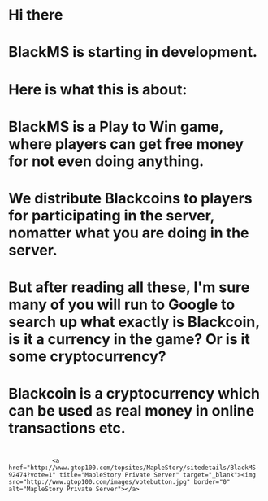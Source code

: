 # Hi there
#
# BlackMS is starting in development. 
#
# Here is what this is about:
#
# BlackMS is a Play to Win game, where players can get free money for not even doing anything.
# We distribute Blackcoins to players for participating in the server, nomatter what you are doing in the server.
#
# But after reading all these, I'm sure many of you will run to Google to search up what exactly is Blackcoin, is it a currency in the game? Or is it some cryptocurrency? 
# Blackcoin is a cryptocurrency which can be used as real money in online transactions etc. 
# 


                <a href="http://www.gtop100.com/topsites/MapleStory/sitedetails/BlackMS-92474?vote=1" title="MapleStory Private Server" target="_blank"><img src="http://www.gtop100.com/images/votebutton.jpg" border="0" alt="MapleStory Private Server"></a>

